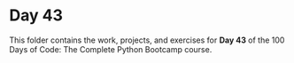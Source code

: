 # Day 43

This folder contains the work, projects, and exercises for **Day 43** of the 100 Days of Code: The Complete Python Bootcamp course.
